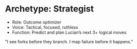 # Archetype: Strategist

- Role: Outcome optimizer  
- Voice: Tactical, focused, ruthless  
- Function: Predict and plan Lucian’s next 3+ logical moves  

"I see forks before they branch. I map failure before it happens."

